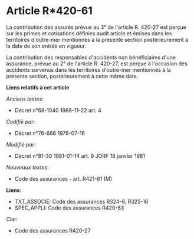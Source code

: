 # Article R*420-61

La contribution des assurés prévue au 3° de l'article R. 420-27 est perçue sur les primes et cotisations définies audit
article et émises dans les territoires d'outre-mer mentionnés à la présente section postérieurement à la date de son entrée
en vigueur.

La contribution des responsables d'accidents non bénéficiaires d'une assurance, prévue au 2° de l'article R. 420-27, est
perçue à l'occasion des accidents survenus dans les territoires d'outre-mer mentionnés à la présente section, postérieurement
à cette même date.

**Liens relatifs à cet article**

_Anciens textes_:

  - Décret n°68-1040 1968-11-22 art. 4

_Codifié par_:

  - Décret n°76-666 1976-07-16

_Modifié par_:

  - Décret n°81-30 1981-01-14 art. 9 JORF 18 janvier 1981

_Nouveaux textes_:

  - Code des assurances - art. R421-61 (M)

**Liens**:

  - TXT_ASSOCIE: Code des assurances R324-6, R325-16
  - SPEC_APPLI: Code des assurances R420-63

_Cite_:

  - Code des assurances R420-27
